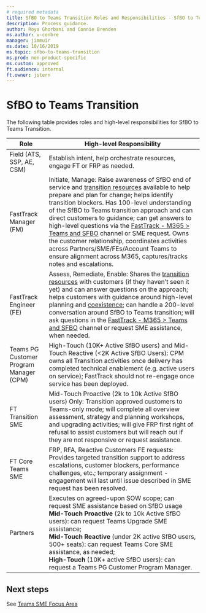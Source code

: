 ```yaml
---
# required metadata
title: SfBO to Teams Transition Roles and Responsibilities - SfBO to Teams Transition
description: Process guidance.
author: Roya Ghorbani and Connie Brenden
ms.author: v-conbre
manager: jimmuir
ms.date: 10/16/2019
ms.topic: sfbo-to-teams-transition
ms.prod: non-product-specific
ms.custom: approved
ft.audience: internal
ft.owner: jstern
---
```

# SfBO to Teams Transition

The following table provides roles and high-level responsibilities for SfBO to Teams Transition.

|Role  | High-level Responsibility  |
|---------|---------|
|Field (ATS, SSP, AE, CSM)   |Establish intent, help orchestrate resources, engage FT or FRP as needed.         |
|FastTrack Manager (FM)    |Initiate, Manage: Raise awareness of SfBO end of service and [transition resources](https://aka.ms/skypetoteams) available to help prepare and plan for change; helps identify transition blockers. Has 100-level understanding of the SfBO to Teams transition approach and can direct customers to guidance; can get answers to high-level questions via the [FastTrack - M365 > Teams and SFBO](https://teams.microsoft.com/l/channel/19%3a2b225617cf0948a9b23dc4b9e5db7525%40thread.skype/Teams%2520and%2520SFBO?groupId=4be32c1a-84cf-43d6-b8a2-9986a996b0a5&tenantId=72f988bf-86f1-41af-91ab-2d7cd011db47) channel or SME request. Owns the customer relationship, coordinates activities across Partners/SME/FEs/Account Teams to ensure alignment across M365, captures/tracks notes and escalations.         |
|FastTrack Engineer (FE)   |Assess, Remediate, Enable: Shares the [transition resources](https://aka.ms/skypetoteams) with customers (if they haven’t seen it yet) and can answer questions on the approach; helps customers with guidance around high-level planning and [coexistence](https://aka.ms/skypetoteamswizard); can handle a 200-level conversation around SfBO to Teams transition; will ask questions in the [FastTrack - M365 > Teams and SFBO](https://teams.microsoft.com/l/channel/19%3a2b225617cf0948a9b23dc4b9e5db7525%40thread.skype/Teams%2520and%2520SFBO?groupId=4be32c1a-84cf-43d6-b8a2-9986a996b0a5&tenantId=72f988bf-86f1-41af-91ab-2d7cd011db47) channel or request SME assistance, when needed.         |
|Teams PG Customer Program Manager (CPM)   |High-Touch (10K+ Active SfBO users) and Mid-Touch Reactive (<2K Active SfBO Users): CPM owns all Transition activities once delivery has completed technical enablement (e.g. active users on service); FastTrack should not re-engage once service has been deployed.         |
|FT Transition SME   |Mid-Touch Proactive (2k to 10k Active SfBO users) Only: Transition approved customers to Teams-only mode; will complete all overview assessment, strategy and planning workshops, and upgrading activities; will give FRP first right of refusal to assist customers but will reach out if they are not responsive or request assistance.         |
|FT Core Teams SME  |FRP, RFA, Reactive Customers FE requests: Provides targeted transition support to address escalations, customer blockers, performance challenges, etc.; temporary assignment - engagement will last until issue described in SME request has been resolved.         |
|Partners  |Executes on agreed-upon SOW scope; can request SME assistance based on SfBO usage<br>**Mid-Touch Proactive** (2k to 10k Active SfBO users): can request Teams Upgrade SME assistance;<br>**Mid-Touch Reactive** (under 2K active SfBO users, 500+ seats): can request Teams Core SME assistance, as needed;<br>**High-Touch** (10K+ active SfBO users): can request a Teams PG Customer Program Manager.         |

## Next steps

See [Teams SME Focus Area](teams-sme-focus-area.md)
